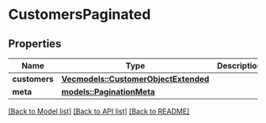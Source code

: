 # CustomersPaginated

## Properties

Name | Type | Description | Notes
------------ | ------------- | ------------- | -------------
**customers** | [**Vec<models::CustomerObjectExtended>**](CustomerObjectExtended.md) |  | 
**meta** | [**models::PaginationMeta**](PaginationMeta.md) |  | 

[[Back to Model list]](../README.md#documentation-for-models) [[Back to API list]](../README.md#documentation-for-api-endpoints) [[Back to README]](../README.md)



